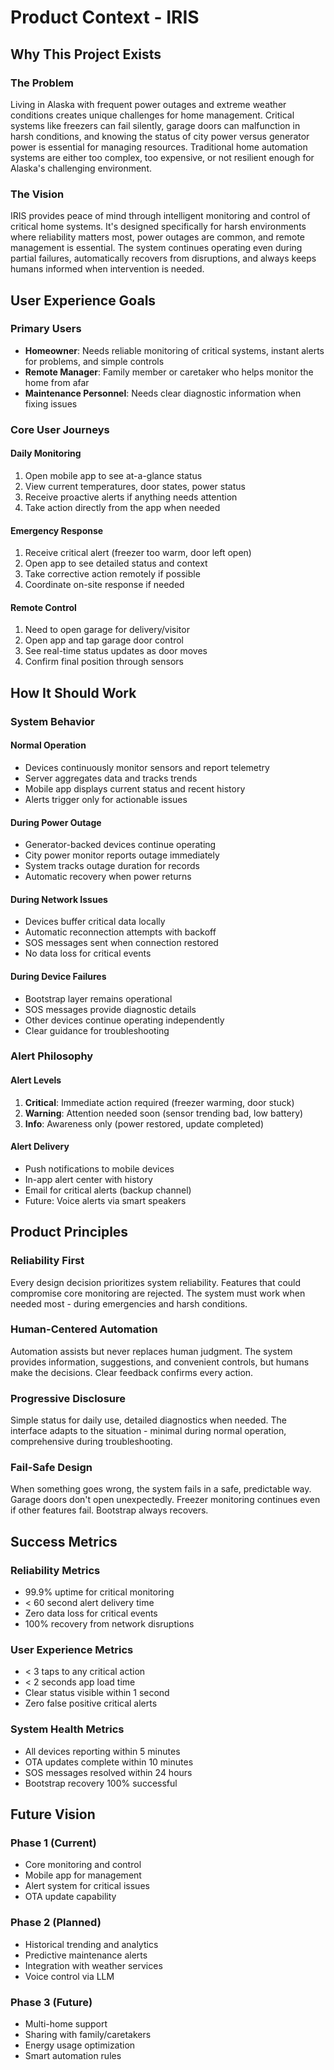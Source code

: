 # Product Context - IRIS

## Why This Project Exists

### The Problem

Living in Alaska with frequent power outages and extreme weather conditions creates unique challenges for home management. Critical systems like freezers can fail silently, garage doors can malfunction in harsh conditions, and knowing the status of city power versus generator power is essential for managing resources. Traditional home automation systems are either too complex, too expensive, or not resilient enough for Alaska's challenging environment.

### The Vision

IRIS provides peace of mind through intelligent monitoring and control of critical home systems. It's designed specifically for harsh environments where reliability matters most, power outages are common, and remote management is essential. The system continues operating even during partial failures, automatically recovers from disruptions, and always keeps humans informed when intervention is needed.

## User Experience Goals

### Primary Users

- **Homeowner**: Needs reliable monitoring of critical systems, instant alerts for problems, and simple controls
- **Remote Manager**: Family member or caretaker who helps monitor the home from afar
- **Maintenance Personnel**: Needs clear diagnostic information when fixing issues

### Core User Journeys

#### Daily Monitoring

1. Open mobile app to see at-a-glance status
2. View current temperatures, door states, power status
3. Receive proactive alerts if anything needs attention
4. Take action directly from the app when needed

#### Emergency Response

1. Receive critical alert (freezer too warm, door left open)
2. Open app to see detailed status and context
3. Take corrective action remotely if possible
4. Coordinate on-site response if needed

#### Remote Control

1. Need to open garage for delivery/visitor
2. Open app and tap garage door control
3. See real-time status updates as door moves
4. Confirm final position through sensors

## How It Should Work

### System Behavior

#### Normal Operation

- Devices continuously monitor sensors and report telemetry
- Server aggregates data and tracks trends
- Mobile app displays current status and recent history
- Alerts trigger only for actionable issues

#### During Power Outage

- Generator-backed devices continue operating
- City power monitor reports outage immediately
- System tracks outage duration for records
- Automatic recovery when power returns

#### During Network Issues

- Devices buffer critical data locally
- Automatic reconnection attempts with backoff
- SOS messages sent when connection restored
- No data loss for critical events

#### During Device Failures

- Bootstrap layer remains operational
- SOS messages provide diagnostic details
- Other devices continue operating independently
- Clear guidance for troubleshooting

### Alert Philosophy

#### Alert Levels

1. **Critical**: Immediate action required (freezer warming, door stuck)
2. **Warning**: Attention needed soon (sensor trending bad, low battery)
3. **Info**: Awareness only (power restored, update completed)

#### Alert Delivery

- Push notifications to mobile devices
- In-app alert center with history
- Email for critical alerts (backup channel)
- Future: Voice alerts via smart speakers

## Product Principles

### Reliability First

Every design decision prioritizes system reliability. Features that could compromise core monitoring are rejected. The system must work when needed most - during emergencies and harsh conditions.

### Human-Centered Automation

Automation assists but never replaces human judgment. The system provides information, suggestions, and convenient controls, but humans make the decisions. Clear feedback confirms every action.

### Progressive Disclosure

Simple status for daily use, detailed diagnostics when needed. The interface adapts to the situation - minimal during normal operation, comprehensive during troubleshooting.

### Fail-Safe Design

When something goes wrong, the system fails in a safe, predictable way. Garage doors don't open unexpectedly. Freezer monitoring continues even if other features fail. Bootstrap always recovers.

## Success Metrics

### Reliability Metrics

- 99.9% uptime for critical monitoring
- < 60 second alert delivery time
- Zero data loss for critical events
- 100% recovery from network disruptions

### User Experience Metrics

- < 3 taps to any critical action
- < 2 seconds app load time
- Clear status visible within 1 second
- Zero false positive critical alerts

### System Health Metrics

- All devices reporting within 5 minutes
- OTA updates complete within 10 minutes
- SOS messages resolved within 24 hours
- Bootstrap recovery 100% successful

## Future Vision

### Phase 1 (Current)

- Core monitoring and control
- Mobile app for management
- Alert system for critical issues
- OTA update capability

### Phase 2 (Planned)

- Historical trending and analytics
- Predictive maintenance alerts
- Integration with weather services
- Voice control via LLM

### Phase 3 (Future)

- Multi-home support
- Sharing with family/caretakers
- Energy usage optimization
- Smart automation rules
